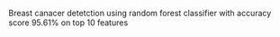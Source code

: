 Breast canacer detetction using random forest classifier 
with accuracy score 95.61% on top 10 features 
